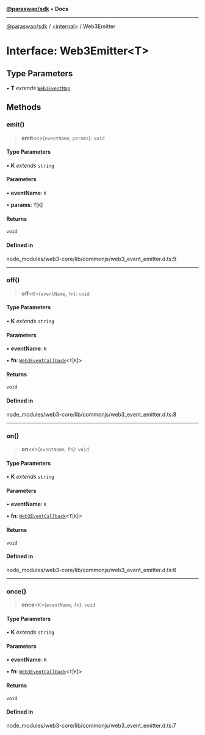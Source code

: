 [**@paraswap/sdk**](../../README.md) • **Docs**

***

[@paraswap/sdk](../../globals.md) / [\<internal\>](../README.md) / Web3Emitter

# Interface: Web3Emitter\<T\>

## Type Parameters

• **T** *extends* [`Web3EventMap`](../type-aliases/Web3EventMap.md)

## Methods

### emit()

> **emit**\<`K`\>(`eventName`, `params`): `void`

#### Type Parameters

• **K** *extends* `string`

#### Parameters

• **eventName**: `K`

• **params**: `T`\[`K`\]

#### Returns

`void`

#### Defined in

node\_modules/web3-core/lib/commonjs/web3\_event\_emitter.d.ts:9

***

### off()

> **off**\<`K`\>(`eventName`, `fn`): `void`

#### Type Parameters

• **K** *extends* `string`

#### Parameters

• **eventName**: `K`

• **fn**: [`Web3EventCallback`](../type-aliases/Web3EventCallback.md)\<`T`\[`K`\]\>

#### Returns

`void`

#### Defined in

node\_modules/web3-core/lib/commonjs/web3\_event\_emitter.d.ts:8

***

### on()

> **on**\<`K`\>(`eventName`, `fn`): `void`

#### Type Parameters

• **K** *extends* `string`

#### Parameters

• **eventName**: `K`

• **fn**: [`Web3EventCallback`](../type-aliases/Web3EventCallback.md)\<`T`\[`K`\]\>

#### Returns

`void`

#### Defined in

node\_modules/web3-core/lib/commonjs/web3\_event\_emitter.d.ts:6

***

### once()

> **once**\<`K`\>(`eventName`, `fn`): `void`

#### Type Parameters

• **K** *extends* `string`

#### Parameters

• **eventName**: `K`

• **fn**: [`Web3EventCallback`](../type-aliases/Web3EventCallback.md)\<`T`\[`K`\]\>

#### Returns

`void`

#### Defined in

node\_modules/web3-core/lib/commonjs/web3\_event\_emitter.d.ts:7
